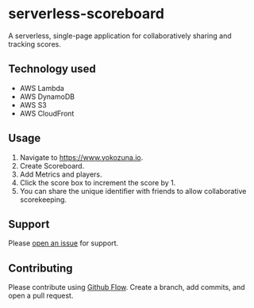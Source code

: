 # serverless-scoreboard

A serverless, single-page application for collaboratively sharing and tracking scores.

## Technology used

- AWS Lambda
- AWS DynamoDB
- AWS S3
- AWS CloudFront

## Usage

1. Navigate to https://www.yokozuna.io.
2. Create Scoreboard.
3. Add Metrics and players.
4. Click the score box to increment the score by 1.
5. You can share the unique identifier with friends to allow collaborative scorekeeping.

## Support

Please [open an issue](https://github.com/ALeonard9/www.aleonard.us/issues/new) for support.

## Contributing

Please contribute using [Github Flow](https://guides.github.com/introduction/flow/). Create a branch, add commits, and open a pull request.
